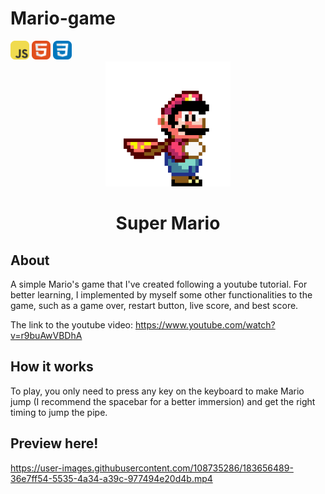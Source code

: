 # Mario-game

<head>
  <div align=corner> <!--*used languages icones*-->
    <img src="https://raw.githubusercontent.com/tandpfun/skill-icons/993782dbef600360a61a4393555f3afc0e3c61b1/icons/JavaScript.svg" width="30px">
    <img src="https://raw.githubusercontent.com/tandpfun/skill-icons/993782dbef600360a61a4393555f3afc0e3c61b1/icons/HTML.svg" width="30px"> 
    <img src="https://raw.githubusercontent.com/tandpfun/skill-icons/993782dbef600360a61a4393555f3afc0e3c61b1/icons/CSS.svg" width="30px">
    
  </div>
    <div align=center>
    <img src="https://raw.githubusercontent.com/micapareddes/MarioJump/main/images/mario.gif" width=200px> <!--*logo or header art*-->
    <h1>Super Mario</h1>
  </div>
</head>
  
<body>

  ## About  
  A simple Mario's game that I've created following a youtube tutorial. For better learning, I implemented by myself some other functionalities to the game, such as a  game over, restart button, live score, and best score.
  
  The link to the youtube video: https://www.youtube.com/watch?v=r9buAwVBDhA

  ## How it works
  To play, you only need to press any key on the keyboard to make Mario jump (I recommend the spacebar for a better immersion) and get the right timing to jump the pipe.

  ## Preview here!

https://user-images.githubusercontent.com/108735286/183656489-36e7ff54-5535-4a34-a39c-977494e20d4b.mp4

</body>
